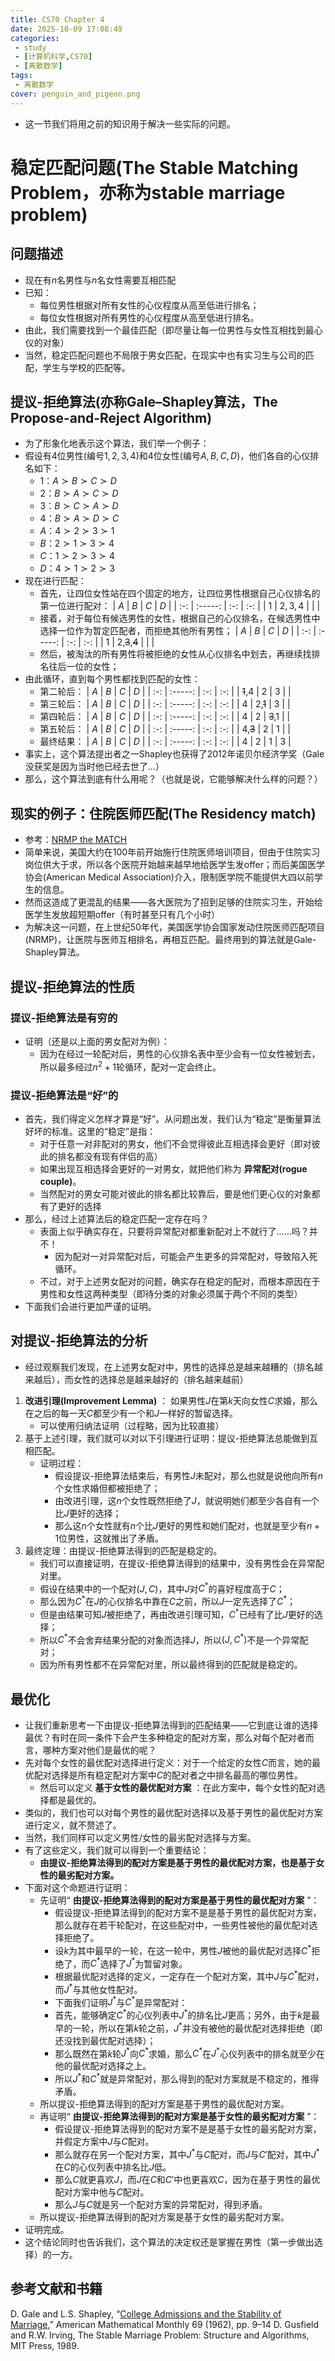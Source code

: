 ```yaml
---
title: CS70 Chapter 4
date: 2025-10-09 17:08:49
categories: 
 - study
 - [计算机科学,CS70]
 - [离散数学]
tags:
 - 离散数学
cover: penguin_and_pigeon.png
---
```

+ 这一节我们将用之前的知识用于解决一些实际的问题。
# 稳定匹配问题(The Stable Matching Problem，亦称为stable marriage problem)
## 问题描述
+ 现在有$n$名男性与$n$名女性需要互相匹配
+ 已知：
  + 每位男性根据对所有女性的心仪程度从高至低进行排名；
  + 每位女性根据对所有男性的心仪程度从高至低进行排名。
+ 由此，我们需要找到一个最佳匹配（即尽量让每一位男性与女性互相找到最心仪的对象）
+ 当然，稳定匹配问题也不局限于男女匹配，在现实中也有实习生与公司的匹配，学生与学校的匹配等。
## 提议-拒绝算法(亦称Gale–Shapley算法，The Propose-and-Reject Algorithm)
+ 为了形象化地表示这个算法，我们举一个例子：
+ 假设有4位男性(编号$1,2,3,4$)和4位女性(编号$A,B,C,D$)，他们各自的心仪排名如下：
  + $1$：$A\succ B \succ C\succ D$
  + $2$：$B\succ A \succ C\succ D$
  + $3$：$B\succ C \succ A\succ D$
  + $4$：$B\succ A \succ D\succ C$
  + $A$：$4\succ 2 \succ 3\succ 1$
  + $B$：$2\succ 1 \succ 3\succ 4$
  + $C$：$1\succ 2 \succ 3\succ 4$
  + $D$：$4\succ 1 \succ 2\succ 3$
+ 现在进行匹配：
  + 首先，让四位女性站在四个固定的地方，让四位男性根据自己心仪排名的第一位进行配对：
| $A$     | $B$ | $C$ | $D$ |
| :-: | :-----: | :-: | :-: |
| $1$  | $2,3,4$  |    |    |
  + 接着，对于每位有候选男性的女性，根据自己的心仪排名，在候选男性中选择一位作为暂定匹配者，而拒绝其他所有男性；
| $A$     | $B$ | $C$ | $D$ |
| :-: | :-----: | :-: | :-: |
| $1$  | $2$,~~$3$~~,~~$4$~~  |    |    |
  + 然后，被淘汰的所有男性将被拒绝的女性从心仪排名中划去，再继续找排名往后一位的女性；
+ 由此循环，直到每个男性都找到匹配的女性：
  + 第二轮后：
  | $A$     | $B$ | $C$ | $D$ |
  | :-: | :-----: | :-: | :-: |
  | ~~$1$~~,$4$  | $2$  | $3$  |    |
  + 第三轮后：
  | $A$     | $B$ | $C$ | $D$ |
  | :-: | :-----: | :-: | :-: |
  | $4$  | $2$,~~$1$~~  | $3$  |    |
  + 第四轮后：
  | $A$     | $B$ | $C$ | $D$ |
  | :-: | :-----: | :-: | :-: |
  | $4$  | $2$ | ~~$3$~~,$1$   |    |
  + 第五轮后：
  | $A$     | $B$ | $C$ | $D$ |
  | :-: | :-----: | :-: | :-: |
  | $4$,~~$3$~~  | $2$ | $1$   |    |
  + 最终结果：
  | $A$     | $B$ | $C$ | $D$ |
  | :-: | :-----: | :-: | :-: |
  | $4$ | $2$ | $1$   |  $3$  |
+ 事实上，这个算法提出者之一Shapley也获得了2012年诺贝尔经济学奖（Gale没获奖是因为当时他已经去世了...）
+ 那么，这个算法到底有什么用呢？（也就是说，它能够解决什么样的问题？）
## 现实的例子：住院医师匹配(The Residency match)
+ 参考：[NRMP the MATCH](https://www.nrmp.org/intro-to-the-match/how-matching-algorithm-works/)
+ 简单来说，美国大约在100年前开始施行住院医师培训项目，但由于住院实习岗位供大于求，所以各个医院开始越来越早地给医学生发offer；而后美国医学协会(American Medical Association)介入，限制医学院不能提供大四以前学生的信息。
+ 然而这造成了更混乱的结果——各大医院为了招到足够的住院实习生，开始给医学生发放超短期offer（有时甚至只有几个小时）
+ 为解决这一问题，在上世纪50年代，美国医学协会国家发动住院医师匹配项目(NRMP)，让医院与医师互相排名，再相互匹配。最终用到的算法就是Gale-Shapley算法。
## 提议-拒绝算法的性质
### 提议-拒绝算法是有穷的
+ 证明（还是以上面的男女配对为例）：
  + 因为在经过一轮配对后，男性的心仪排名表中至少会有一位女性被划去，所以最多经过$n^2+1$轮循环，配对一定会终止。
### 提议-拒绝算法是“好”的
+ 首先，我们得定义怎样才算是“好”。从问题出发，我们认为“稳定”是衡量算法好坏的标准。这里的“稳定”是指：
  + 对于任意一对非配对的男女，他们不会觉得彼此互相选择会更好（即对彼此的排名都没有现有伴侣的高）
  + 如果出现互相选择会更好的一对男女，就把他们称为 **异常配对(rogue couple)**。
  + 当然配对的男女可能对彼此的排名都比较靠后，要是他们更心仪的对象都有了更好的选择
+ 那么，经过上述算法后的稳定匹配一定存在吗？
  + 表面上似乎确实存在，只要将异常配对都重新配对上不就行了……吗？并不！
    + 因为配对一对异常配对后，可能会产生更多的异常配对，导致陷入死循环。
  + 不过，对于上述男女配对的问题，确实存在稳定的配对，而根本原因在于男性和女性这两种类型（即待分类的对象必须属于两个不同的类型）
+ 下面我们会进行更加严谨的证明。
## 对提议-拒绝算法的分析
+ 经过观察我们发现，在上述男女配对中，男性的选择总是越来越糟的（排名越来越后），而女性的选择总是越来越好的（排名越来越前）
1. **改进引理(Improvement Lemma)** ： 如果男性$J$在第$k$天向女性$C$求婚，那么在之后的每一天$C$都至少有一个和$J$一样好的暂留选择。
   + 可以使用归纳法证明（过程略，因为比较直接）
2. 基于上述引理，我们就可以对以下引理进行证明：提议-拒绝算法总能做到互相匹配。
   + 证明过程：
     + 假设提议-拒绝算法结束后，有男性$J$未配对，那么也就是说他向所有$n$个女性求婚但都被拒绝了；
     + 由改进引理，这$n$个女性既然拒绝了$J$，就说明她们都至少各自有一个比$J$更好的选择；
     + 那么这$n$个女性就有$n$个比$J$更好的男性和她们配对，也就是至少有$n+1$位男性，这就推出了矛盾。
3. 最终定理：由提议-拒绝算法得到的匹配是稳定的。
     + 我们可以直接证明，在提议-拒绝算法得到的结果中，没有男性会在异常配对里。
     + 假设在结果中的一个配对$(J,C)$，其中$J$对$C^*$的喜好程度高于$C$；
     + 那么因为$C^*$在$J$的心仪排名中靠在$C$之前，所以$J$一定先选择了$C^*$；
     + 但是由结果可知$J$被拒绝了，再由改进引理可知，$C^*$已经有了比$J$更好的选择；
     + 所以$C^*$不会舍弃结果分配的对象而选择$J$，所以$(J,C^*)$不是一个异常配对；
     + 因为所有男性都不在异常配对里，所以最终得到的匹配就是稳定的。
## 最优化
+ 让我们重新思考一下由提议-拒绝算法得到的匹配结果——它到底让谁的选择最优？有时在同一条件下会产生多种稳定的配对方案，那么对每个配对者而言，哪种方案对他们是最优的呢？
+ 先对每个女性的最优配对选择进行定义：对于一个给定的女性$C$而言，她的最优配对选择是所有稳定配对方案中$C$的配对者之中排名最高的哪位男性。
  + 然后可以定义 **基于女性的最优配对方案** ：在此方案中，每个女性的配对选择都是最优的。
+ 类似的，我们也可以对每个男性的最优配对选择以及基于男性的最优配对方案进行定义，就不赘述了。
+ 当然，我们同样可以定义男性/女性的最劣配对选择与方案。
+ 有了这些定义，我们就可以得到一个重要结论：
  + **由提议-拒绝算法得到的配对方案是基于男性的最优配对方案，也是基于女性的最劣配对方案。**
+ 下面对这个命题进行证明：
  + 先证明“ **由提议-拒绝算法得到的配对方案是基于男性的最优配对方案** ”：
    + 假设提议-拒绝算法得到的配对方案不是是基于男性的最优配对方案，那么就存在若干轮配对，在这些配对中，一些男性被他的最优配对选择拒绝了。
    + 设$k$为其中最早的一轮，在这一轮中，男性$J$被他的最优配对选择$C^*$拒绝了，而$C^*$选择了$J^*$为暂留对象。
    + 根据最优配对选择的定义，一定存在一个配对方案，其中$J$与$C^*$配对，而$J^*$与其他女性配对。
    + 下面我们证明$J^*$与$C^*$是异常配对：
    + 首先，能够确定$C^*$的心仪列表中$J^*$的排名比$J$更高；另外，由于$k$是最早的一轮，所以在第$k$轮之前，$J^*$并没有被他的最优配对选择拒绝（即还没找到最优配对选择）；
    + 那么既然在第$k$轮$J^*$向$C^*$求婚，那么$C^*$在$J^*$心仪列表中的排名就至少在他的最优配对选择之上。
    + 所以$J^*$和$C^*$就是异常配对，那么得到的配对方案就是不稳定的，推得矛盾。
  + 所以提议-拒绝算法得到的配对方案是基于男性的最优配对方案。
  + 再证明“ **由提议-拒绝算法得到的配对方案是基于女性的最劣配对方案** ”：
    + 假设提议-拒绝算法得到的配对方案不是是基于女性的最劣配对方案，并假定方案中$J$与$C$配对。
    + 那么就存在另一个配对方案，其中$J^*$与$C$配对，而$J$与$C'$配对，其中$J^*$在$C$的心仪列表中排名比$J$低。
    + 那么$C$就更喜欢$J$，而$J$在$C$和$C'$中也更喜欢$C$，因为在基于男性的最优配对方案中他与$C$配对。
    + 那么$J$与$C$就是另一个配对方案的异常配对，得到矛盾。
  + 所以提议-拒绝算法得到的配对方案是基于女性的最劣配对方案。
+ 证明完成。
+ 这个结论同时也告诉我们，这个算法的决定权还是掌握在男性（第一步做出选择）的一方。

## 参考文献和书籍
D. Gale and L.S. Shapley, “[College Admissions and the Stability of Marriage](https://sites.math.washington.edu/~billey/classes/562.winter.2018/articles/Gale.Shapley.pdf),” American Mathematical
Monthly 69 (1962), pp. 9–14
D. Gusfield and R.W. Irving, The Stable Marriage Problem: Structure and Algorithms, MIT Press, 1989.